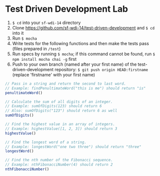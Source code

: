 # Test Driven Development Lab

1. `$ cd` into your `sf-wdi-14` directory
2. Clone https://github.com/sf-wdi-14/test-driven-development and `$ cd` into it
3. Run `$ mocha`
4. Write tests for the following functions and then make the tests pass (files prepared in `/test`)
5. Run specs by running `$ mocha`; if this command cannot be found, run `$ npm install mocha chai -g` first
6. Push to your own branch (named after your first name) of the test-driven-development repository: `$ git push origin HEAD:firstname` (replace 'firstname' with your first name)

```javascript
// Pass in a string and return the second to last word.
// Example: findPenultimateWord("this is me") should return "is"
penultimateWord()

// Calculate the sum of all digits of an integer.
// Example: sumOfDigits(123) should return 6
// Also: sumOfDigits("123") should return 6 as well
sumOfDigits()

// Find the highest value in an array of integers.
// Example: highestValue([1, 2, 3]) should return 3
highestValue()

// Find the longest word of a string.
// Example: longestWord("one two three") should return "three"
longestWord()

// Find the nth number of the Fibonacci sequence.
// Example: nthFibonacciNumber(4) should return 2
nthFibonacciNumber()
```

